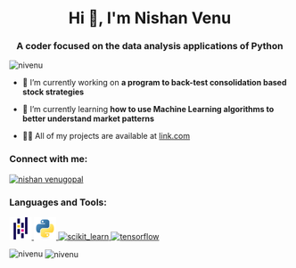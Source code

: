 <h1 align="center">Hi 👋, I'm Nishan Venu</h1>
<h3 align="center">A coder focused on the data analysis applications of Python</h3>

<p align="left"> <img src="https://komarev.com/ghpvc/?username=nivenu&label=Profile%20views&color=0e75b6&style=flat" alt="nivenu" /> </p>

- 🔭 I’m currently working on **a program to back-test consolidation based stock strategies**

- 🌱 I’m currently learning **how to use Machine Learning algorithms to better understand market patterns**

- 👨‍💻 All of my projects are available at [link.com](link.com)

<h3 align="left">Connect with me:</h3>
<p align="left">
<a href="https://linkedin.com/in/nishan venugopal" target="blank"><img align="center" src="https://raw.githubusercontent.com/rahuldkjain/github-profile-readme-generator/master/src/images/icons/Social/linked-in-alt.svg" alt="nishan venugopal" height="30" width="40" /></a>
</p>

<h3 align="left">Languages and Tools:</h3>
<p align="left"> <a href="https://pandas.pydata.org/" target="_blank" rel="noreferrer"> <img src="https://raw.githubusercontent.com/devicons/devicon/2ae2a900d2f041da66e950e4d48052658d850630/icons/pandas/pandas-original.svg" alt="pandas" width="40" height="40"/> </a> <a href="https://www.python.org" target="_blank" rel="noreferrer"> <img src="https://raw.githubusercontent.com/devicons/devicon/master/icons/python/python-original.svg" alt="python" width="40" height="40"/> </a> <a href="https://scikit-learn.org/" target="_blank" rel="noreferrer"> <img src="https://upload.wikimedia.org/wikipedia/commons/0/05/Scikit_learn_logo_small.svg" alt="scikit_learn" width="40" height="40"/> </a> <a href="https://www.tensorflow.org" target="_blank" rel="noreferrer"> <img src="https://www.vectorlogo.zone/logos/tensorflow/tensorflow-icon.svg" alt="tensorflow" width="40" height="40"/> </a> </p>

<p><img align="left" src="https://github-readme-stats.vercel.app/api/top-langs?username=nivenu&show_icons=true&locale=en&layout=compact" alt="nivenu" /></p>

<p>&nbsp;<img align="center" src="https://github-readme-stats.vercel.app/api?username=nivenu&show_icons=true&locale=en" alt="nivenu" /></p>
